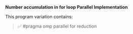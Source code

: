 **Number accumulation in for loop Parallel Implementation**

This program variation contains:

> :white_check_mark: #pragma omp parallel for reduction
